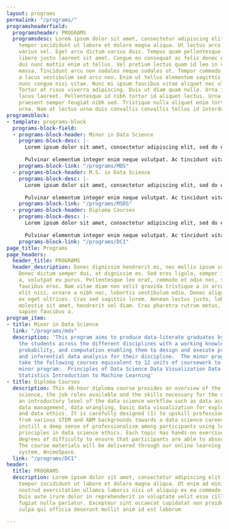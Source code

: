 ```yaml
---
layout: programs
permalink: "/programs/"
programsheaderfield:
  programsheader: PROGRAMS
  programsdesc: Lorem ipsum dolor sit amet, consectetur adipiscing elit, sed do eiusmod
    tempor incididunt ut labore et dolore magna aliqua. Ut lectus arcu bibendum at
    varius vel. Eget arcu dictum varius duis. Tempus quam pellentesque nec nam. Nam
    libero justo laoreet sit amet. Congue eu consequat ac felis donec et odio. Nec
    dui nunc mattis enim ut tellus. Vel pretium lectus quam id leo in vitae turpis
    massa. Tincidunt arcu non sodales neque sodales ut. Tempor commodo ullamcorper
    a lacus vestibulum sed arcu non. Enim ut tellus elementum sagittis vitae et. Mauris
    nunc congue nisi vitae. Nunc mi ipsum faucibus vitae aliquet nec ullamcorper sit.
    Tortor at risus viverra adipiscing. Duis ut diam quam nulla. Urna id volutpat
    lacus laoreet. Pellentesque id nibh tortor id aliquet lectus. Urna nec tincidunt
    praesent semper feugiat nibh sed. Tristique nulla aliquet enim tortor at auctor
    urna. Nam at lectus urna duis convallis convallis tellus id interdum.
programsblock:
- template: programs-block
  programs-block-field:
  - programs-block-header: Minor in Data Science
    programs-block-desc: |-
      Lorem ipsum dolor sit amet, consectetur adipiscing elit, sed do eiusmod tempor incididunt ut labore et dolore magna aliqua. Scelerisque purus semper eget duis at tellus at

      Pulvinar elementum integer enim neque volutpat. Ac tincidunt vitae semper quis lectus nulla at volutpat diam. Tristique senectus et netus et. Ultricies mi quis hendrerit dolor magna eget est. Facilisis magna etiam tempor orci eu
    programs-block-link: "/programs/MDS"
  - programs-block-header: M.S. in Data Science
    programs-block-desc: |-
      Lorem ipsum dolor sit amet, consectetur adipiscing elit, sed do eiusmod tempor incididunt ut labore et dolore magna aliqua. Scelerisque purus semper eget duis at tellus at

      Pulvinar elementum integer enim neque volutpat. Ac tincidunt vitae semper quis lectus nulla at volutpat diam. Tristique senectus et netus et. Ultricies mi quis hendrerit dolor magna eget est. Facilisis magna etiam tempor orci eu
    programs-block-link: "/programs/MSDS"
  - programs-block-header: Diploma Courses
    programs-block-desc: |-
      Lorem ipsum dolor sit amet, consectetur adipiscing elit, sed do eiusmod tempor incididunt ut labore et dolore magna aliqua. Scelerisque purus semper eget duis at tellus at

      Pulvinar elementum integer enim neque volutpat. Ac tincidunt vitae semper quis lectus nulla at volutpat diam. Tristique senectus et netus et. Ultricies mi quis hendrerit dolor magna eget est. Facilisis magna etiam tempor orci eu
    programs-block-link: "/programs/DC1"
page_title: Programs
page_headers:
  header_title: PROGRAMS
  header_description: Donec dignissim hendrerit mi, nec mollis ipsum scelerisque quis.
    Donec dictum semper dui, at dignissim ex. Sed eros ligula, semper interdum aliquam
    a, volutpat eu purus. Pellentesque leo erat, commodo et odio nec, sollicitudin
    faucibus eros. Nam vitae diam non velit gravida tristique a in arcu. Curabitur
    elit nisi, ornare a nibh nec, lobortis vestibulum odio. Donec aliquam sit amet
    ex eget ultrices. Cras sed sagittis lorem. Aenean lectus justo, lobortis quis
    molestie sit amet, hendrerit vel diam. Cras pharetra rutrum metus, eu hendrerit
    sapien faucibus a.
program_item:
- title: Minor in Data Science
  link: "/programs/mds"
  description: 'This program aims to produce data-literate graduates by equipping
    the students across the different disciplines with a working knowledge of statistics,
    probability, and computation enabling them to design and execute precise computational
    and inferential data analysis for their discipline.  The minor program needs to
    take the following courses equivalent to 12 units of coursework to complete the
    minor program:  Principles of Data Science Data Visualization Data Mining and
    Statistics Introduction to Machine Learning'
- title: Diploma Courses
  description: This 40-hour diploma course provides an overview of the field of data
    science, the job roles available and the skills necessary for the roles. It covers
    an introductory level of the data science workflow such as data acquisition, local
    data management, data wrangling, basic data visualization for exploratory analysis
    and data ethics. It is carefully designed (1) to upskill professionals and students
    from various STEM and ABM backgrounds towards a data science career, and (2) to
    instill a deep sense of professionalism among participants using leading-edge
    principles in data science ethics. Each topic has hands-on exercises with varying
    degrees of difficulty to ensure that participants are able to absorb the concepts.
    The course materials will be delivered through our online learning management
    system, AnimoSpace.
  link: "/programs/DC1"
header:
  title: PROGRAMS
  description: Lorem ipsum dolor sit amet, consectetur adipiscing elit, sed do eiusmod
    tempor incididunt ut labore et dolore magna aliqua. Ut enim ad minim veniam, quis
    nostrud exercitation ullamco laboris nisi ut aliquip ex ea commodo consequat.
    Duis aute irure dolor in reprehenderit in voluptate velit esse cillum dolore eu
    fugiat nulla pariatur. Excepteur sint occaecat cupidatat non proident, sunt in
    culpa qui officia deserunt mollit anim id est laborum

---
```

